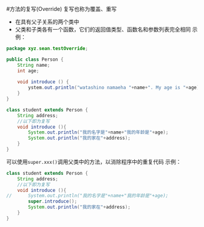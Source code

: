 #方法的复写(Override)
复写也称为覆盖、重写
- 在具有父子关系的两个类中
- 父类和子类各有一个函数，它们的返回值类型、函数名和参数列表完全相同
示例：
```java
package xyz.sean.testOverride;

public class Person {
	String name;
	int age;
	
	void introduce () {
		ystem.out.println("watashino namaeha "+name+". My age is "+age);
	}
}

class student extends Person {
	String address;
	//以下即为复写
	void introduce (){
		System.out.println("我的名字是"+name+"我的年龄是"+age);
		System.out.println("我的家在"+address);
	}
}
```
可以使用`super.xxx()`调用父类中的方法，以消除程序中的重复代码
示例：
```java
class student extends Person {
	String address;
	//以下即为复写
	void introduce (){
//		System.out.println("我的名字是"+name+"我的年龄是"+age);
		super.introduce();
		System.out.println("我的家在"+address);
	}
}
```